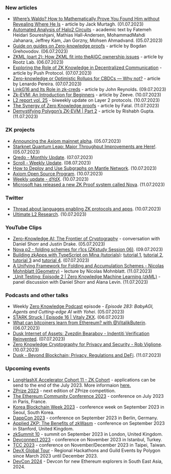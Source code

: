 ### New articles 
* [Where’s Waldo? How to Mathematically Prove You Found Him without Revealing Where He Is](https://www.scientificamerican.com/article/wheres-waldo-how-to-prove-you-found-him-without-revealing-where-he-is/) - article by Jack Murtagh. (01.07.2023)
* [Automated Analysis of Halo2 Circuits](https://eprint.iacr.org/2023/1051.pdf) - academic text by Fatemeh Heidari Soureshjani, Mathias Hall-Andersen, MohammadMahdi Jahanara, Jeffrey Kam, Jan Gorzny, Mohsen Ahmadvand. (05.07.2023)
* [Guide on guides on Zero-knowledge proofs](https://medium.com/@grehovodovbo/guide-to-understanding-guides-on-zero-knowledge-proofs-9ec4e8c4dff2) - article by Bogdan Grehovodov. (06.07.2023)
* [ZKML (part 2): How ZKML fit into theAIGC ownership issues](https://medium.com/@rootzlab/zkml-part-2-how-zkml-fit-into-theaigc-ownership-issues-4d284272de68) - article by Rootz Lab. (06.07.2023)
* [Exploring the Role of ZK Knowledge in Decentralized Communication](https://medium.com/push-protocol/exploring-the-role-of-zk-knowledge-in-decentralized-communication-58d6bc7aa6dc) - article by Push Protocol. (07.07.2023)
* [Zero-knowledge or Optimistic Rollups for CBDCs — Why not?](https://medium.com/@Sciammarella/zero-knowledge-or-optimistic-rollups-for-cbdcs-why-not-8c2dd27fac87) - article by Lenardo Pereira. (07.07.2023)
* [LinkG16 and Its Role in zk-creds](https://medium.com/@gweiworld/linkg16-and-its-role-in-zk-creds-a5d7daab5e2b) - article by John Reynolds. (09.07.2023)
* [Zk-EVM: An Introduction for Beginners](https://medium.com/zeeve/zk-evm-an-introduction-for-beginners-b467df31b081) - article by Zeeve. (10.07.2023)
* [L2 report vol. 25](https://medium.com/paradigm-research/l2-report-vol-25-e913c4bb59fa) - biweekly update on Layer 2 protocols. (10.07.2023)
* [The Synergy of Zero Knowledge proofs](https://ntrofatal.medium.com/the-synergy-of-zero-knowledge-proof-a6d67b2223b9) - article by Fatal. (11.07.2023)
* [Demystifying Polygon’s ZK-EVM | Part 2](https://medium.com/banana-sdk/demystifying-polygons-zk-evm-part-2-d6d873a6f82c) - article by Rishabh Gupta. (11.07.2023)

### ZK projects
* [Announcing the Axiom mainnet alpha](https://www.axiom.xyz/blog/alpha). (05.07.2023)
* [Starknet Quantum Leap: Major Throughput Improvements are Here!](https://www.starknet.io/en/posts/ecosystem/starknet-quantum-leap-major-throughput-improvements-are-here). (05.07.2023)
* [Qredo - Monthly Update](https://twitter.com/QredoNetwork/status/1677311101111812096). (07.07.2023)
* [Scroll - Weekly Update](https://twitter.com/Scroll_ZKP/status/1677462410939236352). (08.07.2023)
* [How to Deploy and Use Subgraphs on Mantle Network](https://www.mantle.xyz/blog/developers/deploy-and-use-subgraphs-mantle-network). (10.07.2023)
* [Axiom Open Source Program](https://www.axiom.xyz/open-source-v2). (10.07.2023)
* [Weekly update - dYdX](https://twitter.com/dydxfoundation/status/1678455602069086222). (10.07.2023) 
* [Microsoft has released a new ZK Proof system called Nova](https://huobi-ventures.medium.com/nova-a-new-chapter-in-zero-knowledge-proofs-108110cd816e). (11.07.2023)

### Twitter
* [Thread about languages enabling ZK protocols and apps](https://twitter.com/ZKValidator/status/1678479827613917184). (10.07.2023)
* [Ultimate L2 Research](https://twitter.com/Moomsxxx/status/1678465414886481922). (10.07.2023)

### YouTube Clips
* [Zero-Knowledge AI: The Frontier of Cryptography](https://www.youtube.com/watch?v=tbyTymGWCak) - conversation with Daniel Shorr and Justin Drake. (05.07.2023)
* [Nova p2 - folding schemes for r1cs (ZKstudy Session 06)](https://www.youtube.com/watch?v=ZPH1dC54t0k). (09.07.2023)
* [Building zkApps with TypeScript on Mina (tutorials)](https://www.youtube.com/watch?v=eRkqAE8TrMM):
 [tutorial 1](https://www.youtube.com/watch?v=Sj9lTmgjDXY), [tutorial 2](https://www.youtube.com/watch?v=B5mniTExWaY), [tutorial 3](https://www.youtube.com/watch?v=VaewbDp28jU) and [tutorial 4](https://www.youtube.com/watch?v=nxM7VmJqoU4). (07.07.2023)
* [A Unifying Framework for Folding and Accumulation Schemes - Nicolas Mohnblatt (Geometry)](https://www.youtube.com/watch?v=Dt6Hru4Ki28) - lecture by Nicolas Mohnblatt. (11.07.2023)
* [ _Unit Testing: Episode 2 | Zero Knowledge Machine Learning (zkML)](https://www.youtube.com/watch?v=VPLE8xQ3WoM) - panel discussion with Daniel Shorr and Alana Levin. (11.07.2023)

### Podcasts and other talks
* Weekly [Zero Knowledge Podcast](https://zeroknowledge.fm/283-2/) episode - *Episode 283: BabyAGI, Agents and Cutting-edge AI with Yohei*. (05.07.2023) 
* [STARK Struck | Episode 16 | Vitaly ZKX](https://www.youtube.com/watch?v=iM7YRMZ_1CE). (06.07.2023)
* [What can bitcoiners learn from Ethereum? with @VitalikButerin](https://twitter.com/TaprootWizards/status/1676993041565925376). (06.07.2023)
* [Dusk Internet of Assets: Zvezdin Bearabov - Indentiti Verification Reinvented](https://open.spotify.com/episode/3LQsPi1gXokXkWX2aiaQBy?si=2666da92b1ca4a90). (07.07.2023)
* [Zero Knowledge Cryptography for Privacy and Security - Rob Viglione](https://www.youtube.com/watch?v=JwxjZBH-OdE). (10.07.2023)
* [Dusk - Beyond Blockchain; Privacy, Regulations and DeFi](https://twitter.com/DuskFoundation/status/1677253673116680194). (11.07.2023)

### Upcoming events
* [LongHashX Accelerator Cohort 11 - ZK Cohort](https://longhashventures.typeform.com/ZKCohort?typeform-source=t.co) - applications can be send to the end of the July 2023. More informaion [here.](https://www.longhash.vc/accelerator/zk-accelerator/)
* [ZPrize 2023](https://www.zprize.io/blog/announcing-zprize-2023) - next edition of ZPrize competition.
* [The Ethereum Community Conference 2023](https://www.ethcc.io/) - conference on July 2023 in Paris, France.
* [Korea Blockchain Week 2023](https://koreablockchainweek.com/) - conference week on September 2023 in Seoul, South Korea. 
* [DappCon 2023](https://www.dappcon.io/#about) - conference on September 2023 in Berlin, Germany.
* [Applied ZKP: The Benefits of zkWasm](https://law.stanford.edu/codex-the-stanford-center-for-legal-informatics/projects/zero-knowledge-cryptography/) - conference on September 2023 in Stanford, United Kingdom.
* [zkSummit 10](https://www.zksummit.com/) - summit on September 2023 in London, United Kingdom.
* [Devconnect 2023](https://devconnect.org/) - conference on November 2023 in Istanbul, Turkey.
* [TCC 2023](https://tcc.iacr.org/2023/) - conference on November/December 2023 in Taipei, Taiwan.
* [DevX Global Tour](https://polygon.technology/blog/polygon-labs-announces-devx-global-tour) - Regional Hackathons and Guild Events by Polygon since March 2023 until December 2023.
* [DevCon 2024](https://devcon.org/) - Devcon for new Ethereum explorers in South East Asia, 2024.
